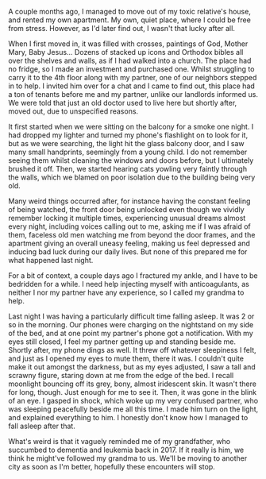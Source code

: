 A couple months ago, I managed to move out of my toxic relative's house, and rented my own apartment. My own, quiet place, where I could be free from stress. However, as I'd later find out, I wasn't that lucky after all. 

When I first moved in, it was filled with crosses, paintings of God, Mother Mary, Baby Jesus... Dozens of stacked up icons and Orthodox bibles all over the shelves and walls, as if I had walked into a church.
The place had no fridge, so I made an investment and purchased one. Whilst struggling to carry it to the 4th floor along with my partner, one of our neighbors stepped in to help. I invited him over for a chat and I came to find out, this place had a ton of tenants before me and my partner, unlike our landlords informed us. We were told that just an old doctor used to live here but shortly after, moved out, due to unspecified reasons. 

It first started when we were sitting on the balcony for a smoke one  night. I had dropped my lighter and turned my phone's flashlight on to look for it, but as we were searching, the light hit the glass balcony door, and I saw many small handprints, seemingly from a young child. I do not remember seeing them whilst cleaning the windows and doors before, but I ultimately brushed it off.
Then, we started hearing cats yowling very faintly through the walls, which we blamed on poor isolation due to the building being very old.

Many weird things occurred after, for instance having the constant feeling of being watched, the front door being unlocked even though we vividly remember locking it multiple times, experiencing unusual dreams almost every night, including voices calling out to me, asking me if I was afraid of them, faceless old men watching me from beyond the door frames, and the apartment giving an overall uneasy feeling, making us feel depressed and inducing bad luck during our daily lives. But none of this prepared me for what happened last night.

For a bit of context, a couple days ago I fractured my ankle, and I have to be bedridden for a while. I need help injecting myself with anticoagulants, as neither I nor my partner have any experience, so I called my grandma to help. 

Last night I was having a particularly difficult time falling asleep. It was 2 or so in the morning. Our phones were charging on the nightstand on my side of the bed, and at one point my partner's phone got a notification. With my eyes still closed, I feel my partner getting up and standing beside me. Shortly after, my phone dings as well. It threw off whatever sleepiness I felt, and just as I opened my eyes to mute them, there it was. I couldn't quite make it out amongst the darkness, but as my eyes adjusted, I saw a tall and scrawny figure, staring down at me from the edge of the bed. I recall moonlight bouncing off its grey, bony, almost iridescent skin. It wasn't there for long, though. Just enough for me to see it. Then, it was gone in the blink of an eye. I gasped in shock, which woke up my very confused partner, who was sleeping peacefully beside me all this time. I made him turn on the light, and explained everything to him. I honestly don't know how I managed to fall asleep after that.

What's weird is that it vaguely reminded me of my grandfather, who succumbed to dementia and leukemia back in 2017. If it really is him, we think he might've followed my grandma to us.
We'll be moving to another city as soon as I'm better, hopefully these encounters will stop.